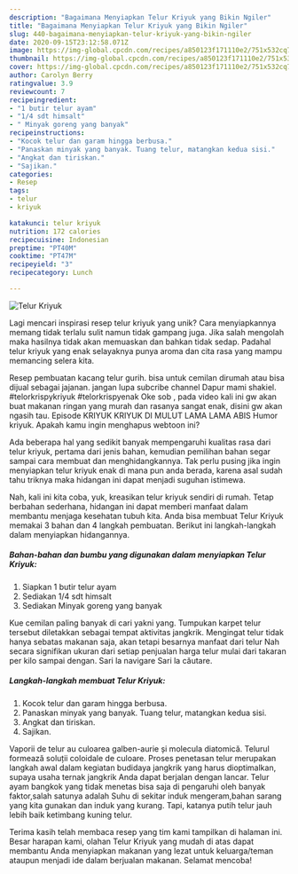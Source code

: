 ```yaml
---
description: "Bagaimana Menyiapkan Telur Kriyuk yang Bikin Ngiler"
title: "Bagaimana Menyiapkan Telur Kriyuk yang Bikin Ngiler"
slug: 440-bagaimana-menyiapkan-telur-kriyuk-yang-bikin-ngiler
date: 2020-09-15T23:12:58.071Z
image: https://img-global.cpcdn.com/recipes/a850123f171110e2/751x532cq70/telur-kriyuk-foto-resep-utama.jpg
thumbnail: https://img-global.cpcdn.com/recipes/a850123f171110e2/751x532cq70/telur-kriyuk-foto-resep-utama.jpg
cover: https://img-global.cpcdn.com/recipes/a850123f171110e2/751x532cq70/telur-kriyuk-foto-resep-utama.jpg
author: Carolyn Berry
ratingvalue: 3.9
reviewcount: 7
recipeingredient:
- "1 butir telur ayam"
- "1/4 sdt himsalt"
- " Minyak goreng yang banyak"
recipeinstructions:
- "Kocok telur dan garam hingga berbusa."
- "Panaskan minyak yang banyak. Tuang telur, matangkan kedua sisi."
- "Angkat dan tiriskan."
- "Sajikan."
categories:
- Resep
tags:
- telur
- kriyuk

katakunci: telur kriyuk 
nutrition: 172 calories
recipecuisine: Indonesian
preptime: "PT40M"
cooktime: "PT47M"
recipeyield: "3"
recipecategory: Lunch

---
```



![Telur Kriyuk](https://img-global.cpcdn.com/recipes/a850123f171110e2/751x532cq70/telur-kriyuk-foto-resep-utama.jpg)

Lagi mencari inspirasi resep telur kriyuk yang unik? Cara menyiapkannya memang tidak terlalu sulit namun tidak gampang juga. Jika salah mengolah maka hasilnya tidak akan memuaskan dan bahkan tidak sedap. Padahal telur kriyuk yang enak selayaknya punya aroma dan cita rasa yang mampu memancing selera kita.

Resep pembuatan kacang telur gurih. bisa untuk cemilan dirumah atau bisa dijual sebagai jajanan. jangan lupa subcribe channel Dapur mami shakiel. #telorkrispykriyuk #telorkrispyenak Oke sob , pada video kali ini gw akan buat makanan ringan yang murah dan rasanya sangat enak, disini gw akan ngasih tau. Episode KRIYUK KRIYUK DI MULUT LAMA LAMA ABIS Humor kriyuk. Apakah kamu ingin menghapus webtoon ini?

Ada beberapa hal yang sedikit banyak mempengaruhi kualitas rasa dari telur kriyuk, pertama dari jenis bahan, kemudian pemilihan bahan segar sampai cara membuat dan menghidangkannya. Tak perlu pusing jika ingin menyiapkan telur kriyuk enak di mana pun anda berada, karena asal sudah tahu triknya maka hidangan ini dapat menjadi suguhan istimewa.


Nah, kali ini kita coba, yuk, kreasikan telur kriyuk sendiri di rumah. Tetap berbahan sederhana, hidangan ini dapat memberi manfaat dalam membantu menjaga kesehatan tubuh kita. Anda bisa membuat Telur Kriyuk memakai 3 bahan dan 4 langkah pembuatan. Berikut ini langkah-langkah dalam menyiapkan hidangannya.

<!--inarticleads1-->

##### Bahan-bahan dan bumbu yang digunakan dalam menyiapkan Telur Kriyuk:

1. Siapkan 1 butir telur ayam
1. Sediakan 1/4 sdt himsalt
1. Sediakan  Minyak goreng yang banyak


Kue cemilan paling banyak di cari yakni yang. Tumpukan karpet telur tersebut diletakkan sebagai tempat aktivitas jangkrik. Mengingat telur tidak hanya sebatas makanan saja, akan tetapi besarnya manfaat dari telur Nah secara signifikan ukuran dari setiap penjualan harga telur mulai dari takaran per kilo sampai dengan. Sari la navigare Sari la căutare. 

<!--inarticleads2-->

##### Langkah-langkah membuat Telur Kriyuk:

1. Kocok telur dan garam hingga berbusa.
1. Panaskan minyak yang banyak. Tuang telur, matangkan kedua sisi.
1. Angkat dan tiriskan.
1. Sajikan.


Vaporii de telur au culoarea galben-aurie și molecula diatomică. Telurul formează soluții coloidale de culoare. Proses penetasan telur merupakan langkah awal dalam kegiatan budidaya jangkrik yang harus dioptimalkan, supaya usaha ternak jangkrik Anda dapat berjalan dengan lancar. Telur ayam bangkok yang tidak menetas bisa saja di pengaruhi oleh banyak faktor,salah satunya adalah Suhu di sekitar induk mengeram,bahan sarang yang kita gunakan dan induk yang kurang. Tapi, katanya putih telur jauh lebih baik ketimbang kuning telur. 

Terima kasih telah membaca resep yang tim kami tampilkan di halaman ini. Besar harapan kami, olahan Telur Kriyuk yang mudah di atas dapat membantu Anda menyiapkan makanan yang lezat untuk keluarga/teman ataupun menjadi ide dalam berjualan makanan. Selamat mencoba!
